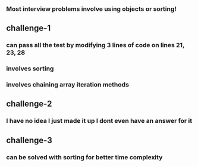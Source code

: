 ### Most interview problems involve using objects or sorting!

## challenge-1
### can pass all the test by modifying 3 lines of code on lines 21, 23, 28
### involves sorting
### involves chaining array iteration methods

## challenge-2
### I have no idea I just made it up I dont even have an answer for it

## challenge-3
### can be solved with sorting for better time complexity

